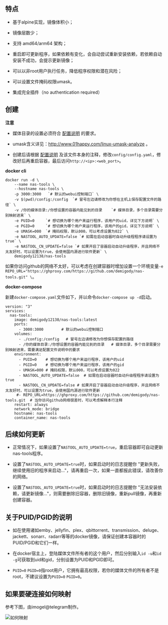 ## 特点

- 基于alpine实现，镜像体积小；

- 镜像层数少；

- 支持 amd64/arm64 架构；

- 重启即可更新程序，如果依赖有变化，会自动尝试重新安装依赖，若依赖自动安装不成功，会提示更新镜像；

- 可以以非root用户执行任务，降低程序权限和潜在风险；

- 可以设置文件掩码权限umask。

- 集成完全插件（no authentication required）

## 创建

**注意**

- 媒体目录的设置必须符合 [配置说明](https://github.com/demigody/nas-tools#%E9%85%8D%E7%BD%AE) 的要求。

- umask含义详见：http://www.01happy.com/linux-umask-analyze 。

- 创建后请根据 [配置说明](https://github.com/demigody/nas-tools#%E9%85%8D%E7%BD%AE) 及该文件本身的注释，修改`config/config.yaml`，修改好后再重启容器，最后访问`http://<ip>:<web_port>`。

**docker cli**

```
docker run -d \
    --name nas-tools \
    --hostname nas-tools \
    -p 3000:3000   `# 默认的webui控制端口` \
    -v $(pwd)/config:/config  `# 冒号左边请修改为你想在主机上保存配置文件的路径` \
    -v /你的媒体目录:/你想设置的容器内能见到的目录    `# 媒体目录，多个目录需要分别映射进来` \
    -e PUID=0     `# 想切换为哪个用户来运行程序，该用户的uid，详见下方说明` \
    -e PGID=0     `# 想切换为哪个用户来运行程序，该用户的gid，详见下方说明` \
    -e UMASK=000  `# 掩码权限，默认000，可以考虑设置为022` \
    -e NASTOOL_AUTO_UPDATE=false `# 如需在启动容器时自动升级程程序请设置为true` \
    -e NASTOOL_CN_UPDATE=false `# 如果开启了容器启动自动升级程序，并且网络不太友好时，可以设置为true，会使用国内源进行软件更新` \
    demigody12138/nas-tools
```

如果你访问github的网络不太好，可以考虑在创建容器时增加设置一个环境变量`-e REPO_URL="https://ghproxy.com/https://github.com/demigody/nas-tools.git" \`。

**docker-compose**

新建`docker-compose.yaml`文件如下，并以命令`docker-compose up -d`启动。

```
version: "3"
services:
  nas-tools:
    image: demigody12138/nas-tools:latest
    ports:
      - 3000:3000        # 默认的webui控制端口
    volumes:
      - ./config:/config   # 冒号左边请修改为你想保存配置的路径
      - /你的媒体目录:/你想设置的容器内能见到的目录   # 媒体目录，多个目录需要分别映射进来，需要满足配置文件说明中的要求
    environment: 
      - PUID=0    # 想切换为哪个用户来运行程序，该用户的uid
      - PGID=0    # 想切换为哪个用户来运行程序，该用户的gid
      - UMASK=000 # 掩码权限，默认000，可以考虑设置为022
      - NASTOOL_AUTO_UPDATE=false  # 如需在启动容器时自动升级程程序请设置为true
      - NASTOOL_CN_UPDATE=false # 如果开启了容器启动自动升级程序，并且网络不太友好时，可以设置为true，会使用国内源进行软件更新
     #- REPO_URL=https://ghproxy.com/https://github.com/demigody/nas-tools.git  # 当你访问github网络很差时，可以考虑解释本行注释
    restart: always
    network_mode: bridge
    hostname: nas-tools
    container_name: nas-tools
```

## 后续如何更新

- 正常情况下，如果设置了`NASTOOL_AUTO_UPDATE=true`，重启容器即可自动更新nas-tools程序。

- 设置了`NASTOOL_AUTO_UPDATE=true`时，如果启动时的日志提醒你 "更新失败，继续使用旧的程序来启动..."，请再重启一次，如果一直都报此错误，请改善你的网络。

- 设置了`NASTOOL_AUTO_UPDATE=true`时，如果启动时的日志提醒你 "无法安装依赖，请更新镜像..."，则需要删除旧容器，删除旧镜像，重新pull镜像，再重新创建容器。

## 关于PUID/PGID的说明

- 如在使用诸如emby、jellyfin、plex、qbittorrent、transmission、deluge、jackett、sonarr、radarr等等的docker镜像，请保证创建本容器时的PUID/PGID和它们一样。

- 在docker宿主上，登陆媒体文件所有者的这个用户，然后分别输入`id -u`和`id -g`可获取到uid和gid，分别设置为PUID和PGID即可。

- `PUID=0` `PGID=0`指root用户，它拥有最高权限，若你的媒体文件的所有者不是root，不建议设置为`PUID=0` `PGID=0`。

## 如果要硬连接如何映射

参考下图，由imogel@telegram制作。

![如何映射](https://github.com/demigody/nas-tools/blob/master/docker/volume.png?raw=true)

